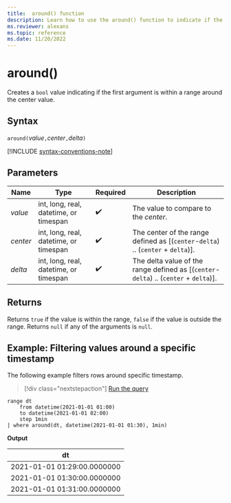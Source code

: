 ```yaml
---
title:  around() function
description: Learn how to use the around() function to indicate if the first argument is within a range around the center value.
ms.reviewer: alexans
ms.topic: reference
ms.date: 11/20/2022
---
```

# around()

Creates a `bool` value indicating if the first argument is within a range around the center value.

## Syntax

`around(`*value*`,`*center*`,`*delta*`)`

[!INCLUDE [syntax-conventions-note](../includes/syntax-conventions-note.md)]

## Parameters

| Name | Type | Required | Description |
|--|--|--|--|
|*value*| int, long, real, datetime, or timespan |  :heavy_check_mark: | The value to compare to the *center*.|
| *center* | int, long, real, datetime, or timespan |  :heavy_check_mark: | The center of the range defined as [(`center`-`delta`) .. (`center` + `delta`)]. |
| *delta* | int, long, real, datetime, or timespan |  :heavy_check_mark: | The delta value of the range defined as [(`center`-`delta`) .. (`center` + `delta`)].|

## Returns

Returns `true` if the value is within the range, `false` if the value is outside the range.
Returns `null` if any of the arguments is `null`.

## Example: Filtering values around a specific timestamp

The following example filters rows around specific timestamp.

> [!div class="nextstepaction"]
> <a href="https://dataexplorer.azure.com/clusters/help/databases/Samples?query=H4sIAAAAAAAAAytKzEtPVUgpUeBSAIK0ovxchZTEktSSzNxUDSMDI0NdAxBSMDC0MjDQhCgqyceuxAihpLgktUDBMDczj6tGoTwjtShVIbEovzQvRSOlRAeX+cYGmjpgPZoA56xhi5QAAAA=" target="_blank">Run the query</a>

```kusto
range dt 
    from datetime(2021-01-01 01:00) 
    to datetime(2021-01-01 02:00) 
    step 1min
| where around(dt, datetime(2021-01-01 01:30), 1min)
```

**Output**

|dt|
|---|
|2021-01-01 01:29:00.0000000|
|2021-01-01 01:30:00.0000000|
|2021-01-01 01:31:00.0000000|
